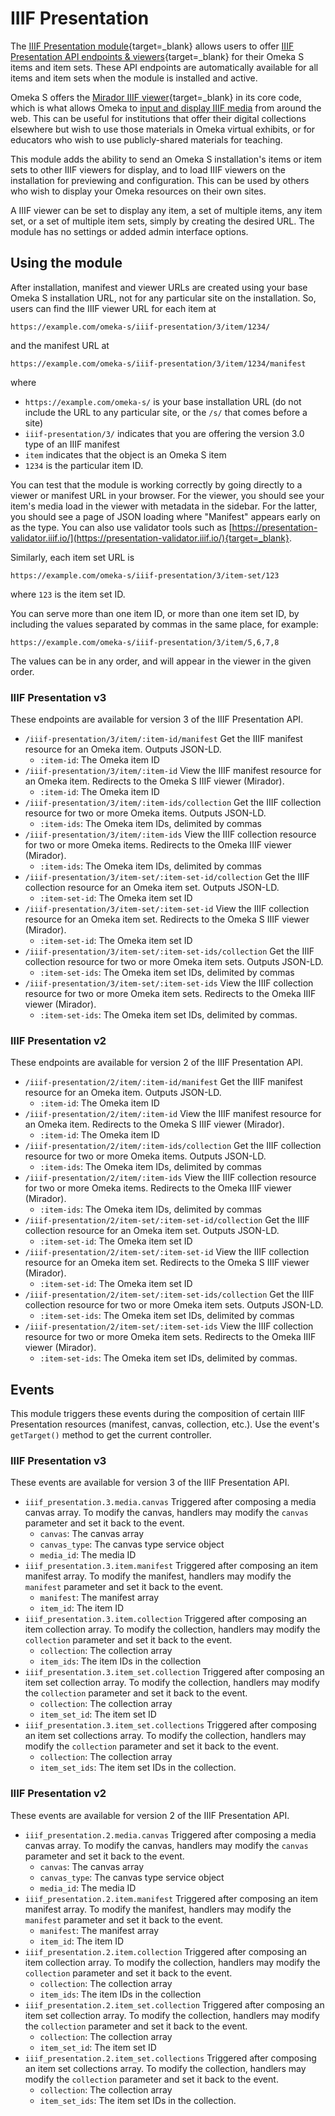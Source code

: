 # IIIF Presentation

The [IIIF Presentation module](https://omeka.org/s/modules/IIIFPresentation/){target=_blank} allows users to offer [IIIF Presentation API endpoints & viewers](https://iiif.io/api/presentation/3.0/){target=_blank} for their Omeka S items and item sets. These API endpoints are automatically available for all items and item sets when the module is installed and active. 

Omeka S offers the [Mirador IIIF viewer](https://projectmirador.org/){target=_blank} in its core code, which is what allows Omeka to [input and display IIIF media](../content/media.md#add-media) from around the web. This can be useful for institutions that offer their digital collections elsewhere but wish to use those materials in Omeka virtual exhibits, or for educators who wish to use publicly-shared materials for teaching. 

This module adds the ability to send an Omeka S installation's items or item sets to other IIIF viewers for display, and to load IIIF viewers on the installation for previewing and configuration. This can be used by others who wish to display your Omeka resources on their own sites. 

A IIIF viewer can be set to display any item, a set of multiple items, any item set, or a set of multiple item sets, simply by creating the desired URL. The module has no settings or added admin interface options. 

## Using the module

After installation, manifest and viewer URLs are created using your base Omeka S installation URL, not for any particular site on the installation. So, users can find the IIIF viewer URL for each item at 

`
https://example.com/omeka-s/iiif-presentation/3/item/1234/
`

and the manifest URL at 

`
https://example.com/omeka-s/iiif-presentation/3/item/1234/manifest
`

where 

- `https://example.com/omeka-s/` is your base installation URL (do not include the URL to any particular site, or the `/s/` that comes before a site)
- `iiif-presentation/3/` indicates that you are offering the version 3.0 type of an IIIF manifest
- `item` indicates that the object is an Omeka S item
- `1234` is the particular item ID.

You can test that the module is working correctly by going directly to a viewer or manifest URL in your browser. For the viewer, you should see your item's media load in the viewer with metadata in the sidebar. For the latter, you should see a page of JSON loading where "Manifest" appears early on as the type. You can also use validator tools such as [https://presentation-validator.iiif.io/](https://presentation-validator.iiif.io/){target=_blank}.

Similarly, each item set URL is

`
https://example.com/omeka-s/iiif-presentation/3/item-set/123
`

where `123` is the item set ID.

You can serve more than one item ID, or more than one item set ID, by including the values separated by commas in the same place, for example:

`
https://example.com/omeka-s/iiif-presentation/3/item/5,6,7,8
`

The values can be in any order, and will appear in the viewer in the given order.

### IIIF Presentation v3

These endpoints are available for version 3 of the IIIF Presentation API.

- `/iiif-presentation/3/item/:item-id/manifest`
    Get the IIIF manifest resource for an Omeka item. Outputs JSON-LD.
    - `:item-id`: The Omeka item ID
- `/iiif-presentation/3/item/:item-id`
    View the IIIF manifest resource for an Omeka item. Redirects to the Omeka S IIIF viewer (Mirador).
    - `:item-id`: The Omeka item ID
- `/iiif-presentation/3/item/:item-ids/collection`
    Get the IIIF collection resource for two or more Omeka items. Outputs JSON-LD.
    - `:item-ids`: The Omeka item IDs, delimited by commas
- `/iiif-presentation/3/item/:item-ids`
    View the IIIF collection resource for two or more Omeka items. Redirects to the Omeka IIIF viewer (Mirador).
    - `:item-ids`: The Omeka item IDs, delimited by commas
- `/iiif-presentation/3/item-set/:item-set-id/collection`
    Get the IIIF collection resource for an Omeka item set. Outputs JSON-LD.
    - `:item-set-id`: The Omeka item set ID
- `/iiif-presentation/3/item-set/:item-set-id`
    View the IIIF collection resource for an Omeka item set. Redirects to the Omeka S IIIF viewer (Mirador).
    - `:item-set-id`: The Omeka item set ID
- `/iiif-presentation/3/item-set/:item-set-ids/collection`
    Get the IIIF collection resource for two or more Omeka item sets. Outputs JSON-LD.
    - `:item-set-ids`: The Omeka item set IDs, delimited by commas
- `/iiif-presentation/3/item-set/:item-set-ids`
    View the IIIF collection resource for two or more Omeka item sets. Redirects to the Omeka IIIF viewer (Mirador).
    - `:item-set-ids`: The Omeka item set IDs, delimited by commas.

### IIIF Presentation v2

These endpoints are available for version 2 of the IIIF Presentation API.

- `/iiif-presentation/2/item/:item-id/manifest`
    Get the IIIF manifest resource for an Omeka item. Outputs JSON-LD.
    - `:item-id`: The Omeka item ID
- `/iiif-presentation/2/item/:item-id`
    View the IIIF manifest resource for an Omeka item. Redirects to the Omeka S IIIF viewer (Mirador).
    - `:item-id`: The Omeka item ID
- `/iiif-presentation/2/item/:item-ids/collection`
    Get the IIIF collection resource for two or more Omeka items. Outputs JSON-LD.
    - `:item-ids`: The Omeka item IDs, delimited by commas
- `/iiif-presentation/2/item/:item-ids`
    View the IIIF collection resource for two or more Omeka items. Redirects to the Omeka IIIF viewer (Mirador).
    - `:item-ids`: The Omeka item IDs, delimited by commas
- `/iiif-presentation/2/item-set/:item-set-id/collection`
    Get the IIIF collection resource for an Omeka item set. Outputs JSON-LD.
    - `:item-set-id`: The Omeka item set ID
- `/iiif-presentation/2/item-set/:item-set-id`
    View the IIIF collection resource for an Omeka item set. Redirects to the Omeka S IIIF viewer (Mirador).
    - `:item-set-id`: The Omeka item set ID
- `/iiif-presentation/2/item-set/:item-set-ids/collection`
    Get the IIIF collection resource for two or more Omeka item sets. Outputs JSON-LD.
    - `:item-set-ids`: The Omeka item set IDs, delimited by commas
- `/iiif-presentation/2/item-set/:item-set-ids`
    View the IIIF collection resource for two or more Omeka item sets. Redirects to the Omeka IIIF viewer (Mirador).
    - `:item-set-ids`: The Omeka item set IDs, delimited by commas.

## Events

This module triggers these events during the composition of certain IIIF Presentation resources (manifest, canvas, collection, etc.). Use the event's `getTarget()` method to get the current controller.

### IIIF Presentation v3

These events are available for version 3 of the IIIF Presentation API.

- `iiif_presentation.3.media.canvas`
    Triggered after composing a media canvas array. To modify the canvas, handlers may modify the `canvas` parameter and set it back to the event.
    - `canvas`: The canvas array
    - `canvas_type`: The canvas type service object
    - `media_id`: The media ID
- `iiif_presentation.3.item.manifest`
    Triggered after composing an item manifest array. To modify the manifest, handlers may modify the `manifest` parameter and set it back to the event.
    - `manifest`: The manifest array
    - `item_id`: The item ID
- `iiif_presentation.3.item.collection`
    Triggered after composing an item collection array. To modify the collection, handlers may modify the `collection` parameter and set it back to the event.
    - `collection`: The collection array
    - `item_ids`: The item IDs in the collection
- `iiif_presentation.3.item_set.collection`
    Triggered after composing an item set collection array. To modify the collection, handlers may modify the `collection` parameter and set it back to the event.
    - `collection`: The collection array
    - `item_set_id`: The item set ID
- `iiif_presentation.3.item_set.collections`
    Triggered after composing an item set collections array. To modify the collection, handlers may modify the `collection` parameter and set it back to the event.
    - `collection`: The collection array
    - `item_set_ids`: The item set IDs in the collection.

### IIIF Presentation v2

These events are available for version 2 of the IIIF Presentation API.

- `iiif_presentation.2.media.canvas`
    Triggered after composing a media canvas array. To modify the canvas, handlers may modify the `canvas` parameter and set it back to the event.
    - `canvas`: The canvas array
    - `canvas_type`: The canvas type service object
    - `media_id`: The media ID
- `iiif_presentation.2.item.manifest`
    Triggered after composing an item manifest array. To modify the manifest, handlers may modify the `manifest` parameter and set it back to the event.
    - `manifest`: The manifest array
    - `item_id`: The item ID
- `iiif_presentation.2.item.collection`
    Triggered after composing an item collection array. To modify the collection, handlers may modify the `collection` parameter and set it back to the event.
    - `collection`: The collection array
    - `item_ids`: The item IDs in the collection
- `iiif_presentation.2.item_set.collection`
    Triggered after composing an item set collection array. To modify the collection, handlers may modify the `collection` parameter and set it back to the event.
    - `collection`: The collection array
    - `item_set_id`: The item set ID
- `iiif_presentation.2.item_set.collections`
    Triggered after composing an item set collections array. To modify the collection, handlers may modify the `collection` parameter and set it back to the event.
    - `collection`: The collection array
    - `item_set_ids`: The item set IDs in the collection.